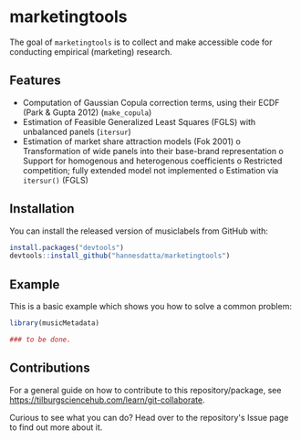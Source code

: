# marketingtools

<!-- badges: start -->
<!-- badges: end -->

The goal of `marketingtools` is to collect and make accessible code for conducting empirical (marketing) research.

## Features

- Computation of Gaussian Copula correction terms, using their ECDF (Park & Gupta 2012) (`make_copula`)
- Estimation of Feasible Generalized Least Squares (FGLS) with unbalanced panels (`itersur`)
- Estimation of market share attraction models (Fok 2001)
  o Transformation of wide panels into their base-brand representation
  o Support for homogenous and heterogenous coefficients
  o Restricted competition; fully extended model not implemented
  o Estimation via `itersur()` (FGLS)
  
## Installation

You can install the released version of musiclabels from GitHub with:

``` r
install.packages("devtools")
devtools::install_github("hannesdatta/marketingtools")
```

## Example

This is a basic example which shows you how to solve a common problem:

``` r
library(musicMetadata)

### to be done.

```

## Contributions

For a general guide on how to contribute to this repository/package, see https://tilburgsciencehub.com/learn/git-collaborate.

Curious to see what you can do? Head over to the repository's Issue page to find out more about it.
